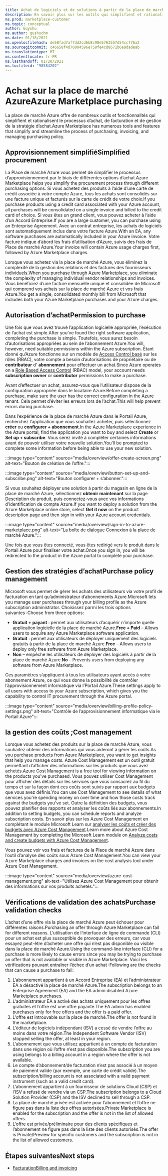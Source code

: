 ```yaml
---
title: Achat de logiciels et de solutions à partir de la place de marché Azure
description: En savoir plus sur les outils qui simplifient et rationalisent l’achat et la gestion de logiciels dans la place de marché Azure.
ms.prod: marketplace-customer
ms.topic: conceptual
author: Guyshu
ms.author: gushuchm
ms.date: 01/18/2021
ms.openlocfilehash: de58fad7af7dd2cd6b8c98e5763557d54cc776a2
ms.sourcegitcommit: c46658f4d70004596e758fe4cd8671b6e9dadeab
ms.translationtype: MT
ms.contentlocale: fr-FR
ms.lasthandoff: 01/20/2021
ms.locfileid: "98584202"
---
```

# <a name="azure-marketplace-purchasing"></a><span data-ttu-id="2244d-103">Achat sur la place de marché Azure</span><span class="sxs-lookup"><span data-stu-id="2244d-103">Azure Marketplace purchasing</span></span>

<span data-ttu-id="2244d-104">La place de marché Azure offre de nombreux outils et fonctionnalités qui simplifient et rationalisent le processus d’achat, de facturation et de gestion de la stratégie d’achat.</span><span class="sxs-lookup"><span data-stu-id="2244d-104">Azure Marketplace has numerous tools and features that simplify and streamline the process of purchasing, invoicing, and managing purchasing policy.</span></span>

## <a name="simplified-procurement"></a><span data-ttu-id="2244d-105">Approvisionnement simplifié</span><span class="sxs-lookup"><span data-stu-id="2244d-105">Simplified procurement</span></span>

<span data-ttu-id="2244d-106">La Place de marché Azure vous permet de simplifier le processus d’approvisionnement par le biais de différentes options d’achat.</span><span class="sxs-lookup"><span data-stu-id="2244d-106">Azure Marketplace helps you simplify the procurement process through different purchasing options.</span></span> <span data-ttu-id="2244d-107">Si vous achetez des produits à l’aide d’une carte de crédit associée à votre compte Azure, tous les achats sont consolidés sur une facture unique et facturés sur la carte de crédit de votre choix.</span><span class="sxs-lookup"><span data-stu-id="2244d-107">If you purchase products using a credit card associated with your Azure account, all purchases will be consolidated on a single invoice and billed to the credit card of choice.</span></span> <span data-ttu-id="2244d-108">Si vous êtes un grand client, vous pouvez acheter à l’aide d’un Accord Entreprise.</span><span class="sxs-lookup"><span data-stu-id="2244d-108">If you are a large customer, you can purchase using an Enterprise Agreement.</span></span> <span data-ttu-id="2244d-109">Avec un contrat entreprise, les achats de logiciels sont automatiquement inclus dans votre facture Azure.</span><span class="sxs-lookup"><span data-stu-id="2244d-109">With an EA, any software purchases are automatically included in your Azure invoice.</span></span> <span data-ttu-id="2244d-110">Votre facture indique d’abord les frais d’utilisation d’Azure, suivis des frais de Place de marché Azure.</span><span class="sxs-lookup"><span data-stu-id="2244d-110">Your invoice will contain Azure usage charges first, followed by Azure Marketplace charges.</span></span>

<span data-ttu-id="2244d-111">Lorsque vous achetez via la place de marché Azure, vous éliminez la complexité de la gestion des relations et des factures des fournisseurs individuels.</span><span class="sxs-lookup"><span data-stu-id="2244d-111">When you purchase through Azure Marketplace, you eliminate the complexity of managing individual vendor relationships and invoices.</span></span> <span data-ttu-id="2244d-112">Vous bénéficiez d’une facture mensuelle unique et consolidée de Microsoft qui comprend vos achats sur la place de marché Azure et vos frais Azure.</span><span class="sxs-lookup"><span data-stu-id="2244d-112">You get a single, consolidated monthly bill from Microsoft that includes both your Azure Marketplace purchases and your Azure charges.</span></span>

## <a name="permission-to-purchase"></a><span data-ttu-id="2244d-113">Autorisation d’achat</span><span class="sxs-lookup"><span data-stu-id="2244d-113">Permission to purchase</span></span>

<span data-ttu-id="2244d-114">Une fois que vous avez trouvé l’application logicielle appropriée, l’exécution de l’achat est simple.</span><span class="sxs-lookup"><span data-stu-id="2244d-114">After you've found the right software application, completing the purchase is simple.</span></span> <span data-ttu-id="2244d-115">Toutefois, vous aurez besoin d’autorisations appropriées au sein de l’abonnement Azure.</span><span class="sxs-lookup"><span data-stu-id="2244d-115">You will, however, need suitable permissions within the Azure subscription.</span></span> <span data-ttu-id="2244d-116">Étant donné qu’Azure fonctionne sur un modèle de [Access Control basé](/azure/role-based-access-control/overview) sur les rôles (RBAC), votre compte a besoin d’autorisations de propriétaire ou de **contributeur** d' **abonnement** pour effectuer un achat.</span><span class="sxs-lookup"><span data-stu-id="2244d-116">Since Azure operates on a [Role Based Access Control](/azure/role-based-access-control/overview) (RBAC) model, your account needs **subscription owner** or **contributor** permissions to make a purchase.</span></span>

<span data-ttu-id="2244d-117">Avant d’effectuer un achat, assurez-vous que l’utilisateur dispose de la configuration appropriée dans le locataire Azure.</span><span class="sxs-lookup"><span data-stu-id="2244d-117">Before completing a purchase, make sure the user has the correct configuration in the Azure tenant.</span></span> <span data-ttu-id="2244d-118">Cela permet d’éviter les erreurs lors de l’achat.</span><span class="sxs-lookup"><span data-stu-id="2244d-118">This will help prevent errors during purchase.</span></span>

<span data-ttu-id="2244d-119">Dans l’expérience de la place de marché Azure dans le Portail Azure, recherchez l’application que vous souhaitez acheter, puis sélectionnez **créer** ou **configurer + abonnement**.</span><span class="sxs-lookup"><span data-stu-id="2244d-119">In the Azure Marketplace experience in the Azure portal, find the application you want to buy and select **Create** or **Set up + subscribe**.</span></span> <span data-ttu-id="2244d-120">Vous serez invité à compléter certaines informations avant de pouvoir utiliser votre nouvelle solution.</span><span class="sxs-lookup"><span data-stu-id="2244d-120">You'll be prompted to complete some information before being able to use your new solution.</span></span>

:::image type="content" source="media/overview/offer-create-screen.png" alt-text="Bouton de création de l’offre.":::

:::image type="content" source="media/overview/button-set-up-and-subscribe.png" alt-text="Bouton configurer + s’abonner.":::

<span data-ttu-id="2244d-123">Si vous souhaitez déployer une solution à partir du magasin en ligne de la place de marché Azure, sélectionnez **obtenir maintenant** sur la page Description du produit, puis connectez-vous avec vos informations d’identification de compte Azure.</span><span class="sxs-lookup"><span data-stu-id="2244d-123">If you want to deploy a solution from the Azure Marketplace online store, select **Get it now** on the product description page and then sign in with your Azure account credentials.</span></span>

:::image type="content" source="media/overview/sign-in-to-azure-marketplace.png" alt-text="La boîte de dialogue Connexion à la place de marché Azure.":::

<span data-ttu-id="2244d-125">Une fois que vous êtes connecté, vous êtes redirigé vers le produit dans le Portail Azure pour finaliser votre achat.</span><span class="sxs-lookup"><span data-stu-id="2244d-125">Once you sign in, you will be redirected to the product in the Azure portal to complete your purchase.</span></span>

## <a name="purchase-policy-management"></a><span data-ttu-id="2244d-126">Gestion des stratégies d’achat</span><span class="sxs-lookup"><span data-stu-id="2244d-126">Purchase policy management</span></span>

<span data-ttu-id="2244d-127">Microsoft vous permet de gérer les achats des utilisateurs via votre profil de facturation en tant qu’administrateur d’abonnements Azure.</span><span class="sxs-lookup"><span data-stu-id="2244d-127">Microsoft lets you manage user purchases through your billing profile as the Azure subscription administrator.</span></span> <span data-ttu-id="2244d-128">Choisissez parmi les trois options suivantes :</span><span class="sxs-lookup"><span data-stu-id="2244d-128">Choose from three options:</span></span>

- <span data-ttu-id="2244d-129">**Gratuit + payant** : permet aux utilisateurs d’acquérir n’importe quelle application logicielle de la place de marché Azure.</span><span class="sxs-lookup"><span data-stu-id="2244d-129">**Free + Paid** – Allows users to acquire any Azure Marketplace software application.</span></span>
- <span data-ttu-id="2244d-130">**Gratuit** : permet aux utilisateurs de déployer uniquement des logiciels gratuits à partir de la place de marché Azure.</span><span class="sxs-lookup"><span data-stu-id="2244d-130">**Free** – Allows users to deploy only free software from Azure Marketplace.</span></span>
- <span data-ttu-id="2244d-131">**Non** – empêche les utilisateurs de déployer des logiciels à partir de la place de marché Azure.</span><span class="sxs-lookup"><span data-stu-id="2244d-131">**No** – Prevents users from deploying any software from Azure Marketplace.</span></span>

<span data-ttu-id="2244d-132">Ces paramètres s’appliquent à tous les utilisateurs ayant accès à votre abonnement Azure, ce qui vous donne la possibilité de contrôler l’approvisionnement informatique via l’Portail Azure.</span><span class="sxs-lookup"><span data-stu-id="2244d-132">These settings apply to all users with access to your Azure subscription, which gives you the capability to control IT procurement through the Azure portal.</span></span>

:::image type="content" source="media/overview/billing-profile-policy-settings.png" alt-text="Contrôle de l’approvisionnement informatique via le Portail Azure":::

## <a name="cost-management"></a><span data-ttu-id="2244d-134">la gestion des coûts ;</span><span class="sxs-lookup"><span data-stu-id="2244d-134">Cost management</span></span>

<span data-ttu-id="2244d-135">Lorsque vous achetez des produits sur la place de marché Azure, vous souhaitez obtenir des informations qui vous aideront à gérer les coûts.</span><span class="sxs-lookup"><span data-stu-id="2244d-135">As you purchase products from Azure Marketplace, you want to get insights that help you manage costs.</span></span> <span data-ttu-id="2244d-136">Azure Cost Management est un outil gratuit permettant d’afficher des informations sur les produits que vous avez achetés.</span><span class="sxs-lookup"><span data-stu-id="2244d-136">Azure Cost Management is a free tool for viewing information on the products you've purchased.</span></span> <span data-ttu-id="2244d-137">Vous pouvez utiliser Cost Management pour afficher des détails sur les services que vous consacrez au fil du temps et sur la façon dont ces coûts sont suivis par rapport aux budgets que vous avez définis.</span><span class="sxs-lookup"><span data-stu-id="2244d-137">You can use Cost Management to see details of what services you're spending money on over time and how those costs track against the budgets you've set.</span></span> <span data-ttu-id="2244d-138">Outre la définition des budgets, vous pouvez planifier des rapports et analyser les coûts liés aux abonnements.</span><span class="sxs-lookup"><span data-stu-id="2244d-138">In addition to setting budgets, you can schedule reports and analyze subscription costs.</span></span> <span data-ttu-id="2244d-139">En savoir plus sur les Azure Cost Management en complétant le module Microsoft Learn sur [analyser les coûts et créer des budgets avec Azure Cost Management](/learn/modules/analyze-costs-create-budgets-azure-cost-management/).</span><span class="sxs-lookup"><span data-stu-id="2244d-139">Learn more about Azure Cost Management by completing the Microsoft Learn module on [Analyze costs and create budgets with Azure Cost Management](/learn/modules/analyze-costs-create-budgets-azure-cost-management/).</span></span>

<span data-ttu-id="2244d-140">Vous pouvez voir vos frais et factures de la Place de marché Azure dans l’outil d’analyse des coûts sous Azure Cost Management.</span><span class="sxs-lookup"><span data-stu-id="2244d-140">You can view your Azure Marketplace charges and invoices on the cost analysis tool under Azure Cost Management.</span></span>

:::image type="content" source="media/overview/azure-cost-management.png" alt-text="Utilisez Azure Cost Management pour obtenir des informations sur vos produits achetés.":::

## <a name="purchase-validation-checks"></a><span data-ttu-id="2244d-142">Vérifications de validation des achats</span><span class="sxs-lookup"><span data-stu-id="2244d-142">Purchase validation checks</span></span>

<span data-ttu-id="2244d-143">L’achat d’une offre via la place de marché Azure peut échouer pour différentes raisons.</span><span class="sxs-lookup"><span data-stu-id="2244d-143">Purchasing an offer through Azure Marketplace can fail for different reasons.</span></span> <span data-ttu-id="2244d-144">L’utilisation de l’interface de ligne de commande (CLI) pour un achat est plus susceptible de provoquer des erreurs, car vous essayez peut-être d’acheter une offre qui n’est pas disponible ou visible dans la place de marché Azure.</span><span class="sxs-lookup"><span data-stu-id="2244d-144">Using the command-line interface (CLI) for a purchase is more likely to cause errors since you may be trying to purchase an offer that is not available or visible in Azure Marketplace.</span></span> <span data-ttu-id="2244d-145">Voici les vérifications pouvant entraîner l’échec d’un achat :</span><span class="sxs-lookup"><span data-stu-id="2244d-145">Following are the checks that can cause a purchase to fail:</span></span>

1. <span data-ttu-id="2244d-146">L’abonnement appartient à un Accord Entreprise (EA) et l’administrateur EA a désactivé la place de marché Azure.</span><span class="sxs-lookup"><span data-stu-id="2244d-146">The subscription belongs to an Enterprise Agreement (EA) and the EA admin disabled Azure Marketplace purchases.</span></span>
1. <span data-ttu-id="2244d-147">L’administrateur EA a activé des achats uniquement pour les offres gratuites et l’offre est une offre payante.</span><span class="sxs-lookup"><span data-stu-id="2244d-147">The EA admin has enabled purchases only for free offers and the offer is a paid offer.</span></span>
1. <span data-ttu-id="2244d-148">L’offre est introuvable sur la place de marché.</span><span class="sxs-lookup"><span data-stu-id="2244d-148">The offer is not found in the marketplace.</span></span>
1. <span data-ttu-id="2244d-149">L’éditeur de logiciels indépendant (ISV) a cessé de vendre l’offre au moins dans votre région.</span><span class="sxs-lookup"><span data-stu-id="2244d-149">The Independent Software Vendor (ISV) stopped selling the offer, at least in your region.</span></span>
1. <span data-ttu-id="2244d-150">L’abonnement que vous utilisez appartient à un compte de facturation dans une région où l’offre n’est pas disponible.</span><span class="sxs-lookup"><span data-stu-id="2244d-150">The subscription you are using belongs to a billing account in a region where the offer is not available.</span></span>
1. <span data-ttu-id="2244d-151">Le compte d’abonnement/de facturation n’est pas associé à un moyen de paiement valide (par exemple, une carte de crédit valide).</span><span class="sxs-lookup"><span data-stu-id="2244d-151">The subscription/billing account is not associated with a valid payment instrument (such as a valid credit card).</span></span>
1. <span data-ttu-id="2244d-152">L’abonnement appartient à un fournisseur de solutions Cloud (CSP) et l’ISV a refusé de vendre via un CSP.</span><span class="sxs-lookup"><span data-stu-id="2244d-152">The subscription belongs to a Cloud Solution Provider (CSP) and the ISV declined to sell through a CSP.</span></span>
1. <span data-ttu-id="2244d-153">La place de marché privée est activée pour l’abonnement et l’offre ne figure pas dans la liste des offres autorisées.</span><span class="sxs-lookup"><span data-stu-id="2244d-153">Private Marketplace is enabled for the subscription and the offer is not in the list of allowed offers.</span></span>
1. <span data-ttu-id="2244d-154">L’offre est privée/préliminaire pour des clients spécifiques et l’abonnement ne figure pas dans la liste des clients autorisés.</span><span class="sxs-lookup"><span data-stu-id="2244d-154">The offer is Private/Preview for specific customers and the subscription is not in the list of allowed customers.</span></span>

## <a name="next-steps"></a><span data-ttu-id="2244d-155">Étapes suivantes</span><span class="sxs-lookup"><span data-stu-id="2244d-155">Next steps</span></span>

- [<span data-ttu-id="2244d-156">Facturation</span><span class="sxs-lookup"><span data-stu-id="2244d-156">Billing and invoicing</span></span>](billing-invoicing.md)
